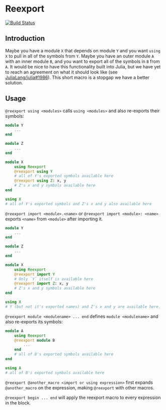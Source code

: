# Reexport

[![Build Status](https://travis-ci.org/simonster/Reexport.jl.svg)](https://travis-ci.org/simonster/Reexport.jl)

## Introduction

Maybe you have a module `X` that depends on module `Y` and you want `using X` to pull in all of the symbols from `Y`. Maybe you have an outer module `A` with an inner module `B`, and you want to export all of the symbols in `B` from `A`. It would be nice to have this functionality built into Julia, but we have yet to reach an agreement on what it should look like (see [JuliaLang/julia#1986](https://github.com/JuliaLang/julia/issues/1986)). This short macro is a stopgap we have a better solution.

## Usage

`@reexport using <modules>` calls `using <modules>` and also re-exports their symbols:

```julia
module Y
    ...
end

module Z
    ...
end

module X
    using Reexport
    @reexport using Y
    # all of Y's exported symbols available here
    @reexport using Z: x, y
    # Z's x and y symbols available here
end

using X
# all of Y's exported symbols and Z's x and y also available here
```

`@reexport import <module>.<name>` or `@reexport import <module>: <name>` exports `<name>` from `<module>` after importing it.

```julia
module Y
    ...
end

module Z
    ...
end

module X
    using Reexport
    @reexport import Y
    # Only `Y` itself is available here
    @reexport import Z: x, y
    # Z's x and y symbols available here
end

using X
# Y (but not it's exported names) and Z's x and y are available here.
```

`@reexport module <modulename> ... end` defines `module <modulename>` and also re-exports its symbols:

```julia
module A
    using Reexport
    @reexport module B
    	...
    end
    # all of B's exported symbols available here
end

using A
# all of B's exported symbols available here
```

`@reexport @another_macro <import or using expression>` first expands `@another_macro` on the expression, making `@reexport` with other macros.

`@reexport begin ... end` will apply the reexport macro to every expression in the block.
